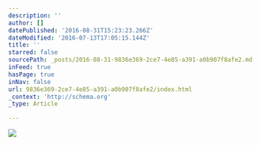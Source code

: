 ```yaml
---
description: ''
author: []
datePublished: '2016-08-31T15:23:23.266Z'
dateModified: '2016-07-13T17:05:15.144Z'
title: ''
starred: false
sourcePath: _posts/2016-08-31-9836e369-2ce7-4e85-a391-a0b907f8afe2.md
inFeed: true
hasPage: true
inNav: false
url: 9836e369-2ce7-4e85-a391-a0b907f8afe2/index.html
_context: 'http://schema.org'
_type: Article

---
```

![](https://the-grid-user-content.s3-us-west-2.amazonaws.com/86908f7a-a05c-4e53-b288-f2bf92c06092.jpg)